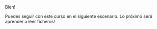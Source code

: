 Bien!

Puedes seguir con este curso en el siguiente escenario. Lo próximo será aprender a leer ficheros!
